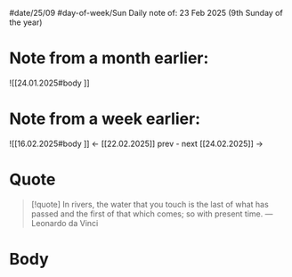 
#date/25/09
#day-of-week/Sun
Daily note of: 23 Feb 2025 (9th Sunday of the year)

# Note from a month earlier:
![[24.01.2025#body ]]

# Note from a week earlier:
![[16.02.2025#body ]]
 <- [[22.02.2025]] prev - next [[24.02.2025]] ->
# Quote

> [!quote] In rivers, the water that you touch is the last of what has passed and the first of that which comes; so with present time.
> — Leonardo da Vinci
# Body

